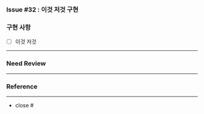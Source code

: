 ### Issue #32 : 이것 저것 구현

### 구현 사항

- [ ] 이것 저것
-----------------
### Need Review



------------
### Reference
-------------
- close #

